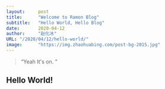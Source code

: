 ```yaml
---
layout:     post
title:      "Welcome to Ramon Blog"
subtitle:   "Hello World, Hello Blog"
date:       2020-04-12
author:     "赵化冰"
URL: "/2020/04/12/hello-world/"
image:      "https://img.zhaohuabing.com/post-bg-2015.jpg"
---
```


> “Yeah It's on. ”


## Hello World!
